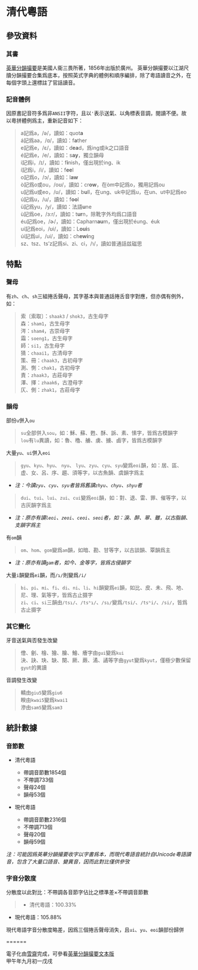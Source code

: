 # 清代粵語

## 參攷資料

### 其書

[英華分韻撮要](http://library.umac.mo/ebooks/b31043793.pdf)是美國人衞三畏所著，1856年出版於廣州。
英華分韻撮要以江湖尺牘分韻撮要合集爲底本，按照英式字典的體例和順序編排，除了粵語讀音之外，在每個字頭上還標註了官話讀音。

### 記音體例

因原書記音符多爲非`ANSII`字符，且以`'`表示送氣、以角標表音調，閱讀不便。故以粵拼體例爲主，重新記音如下：

>a記爲a，/ə/，讀如：quot<b>a</b>  
á記爲aa，/ɑ/，讀如：f<b>a</b>ther   
e記爲e，/ɛ/，讀如：d<b>ea</b>d，爲ing或ik之口語音   
é記爲e，/e/，讀如：s<b>ay</b>，獨立韻母   
i記爲i，/ɪ/，讀如：f<b>i</b>nish，僅出現於ing、ik   
í記爲i，/i/，讀如：f<b>ee</b>l   
o記爲o，/ɔ/，讀如：l<b>aw</b>   
ò記爲o或ou，/oʊ/，讀如：cr<b>ow</b>，在òm中記爲o，獨用記爲ou   
u記爲u或eo，/ʊ/，讀如：b<b>u</b>ll，在ung、uk中記爲u，在un、ut中記爲eo   
ú記爲u，/u/，讀如：f<b>oo</b>l   
ü記爲yu，/y/，讀如：法語<b>u</b>ne   
ù記爲oe，/ɜ:r/，讀如：t<b>ur</b>n，除靴字外均爲口語音   
éu記爲oe，/ɚ/，讀如：Capharn<b>au</b>m，僅出現於éung、éuk   
ui記爲eoi，/ʊi/，讀如：L<b>oui</b>s   
úi記爲ui，/ui/，讀如：ch<b>ewi</b>ng   
sz、tsz、ts’z記爲si、zi、ci，/ɿ/，讀如普通話兹磁思

## 特點

### 聲母

有`zh`、`ch`、`sh`三組捲舌聲母，其字基本與普通話捲舌音字對應，但亦偶有例外，如：

> 索〔索取〕：`shaak3` / `shok3`，古生母字   
 森：`sham1`，古生母字   
 涔：`sham4`，古崇母字   
 霜：`soeng1`，古生母字   
 師：`si1`，古生母字   
 猜：`chaai1`，古清母字   
 策、冊：`chaak3`，古初母字   
 測、惻：`chak1`，古初母字   
 責：`zhaak3`，古莊母字   
 澤、擇：`zhaak6`，古澄母字   
 仄、側：`zhak1`，古莊母字   

### 韻母

部份`u`併入`ou`

> `su`全部併入`sou`，如：穌、蘇、甦、酥、訴、素、愫字，皆爲古模韻字   
 `lou`有`lu`異讀，如：魯、櫓、艣、虜、擄、鹵字，皆爲古模韻字

大量`yu`、`ui`併入`eoi`

> `gyu`、`kyu`、`hyu`、 `nyu`、 `lyu`、`zyu`、`cyu`、`syu`變爲`eoi`韻，如：居、區、虚、女、呂、序、趨、須等字，以古魚韻、虞韻字爲主   
 * *注：今讀`zyu`、`cyu`、`syu`者皆爲舊讀`zhyu`、`chyu`、`shyu`者*   

> `dui`、`tui`、`lui`、`zui`、`cui`變爲`eoi`韻，如：對、退、雷、罪、催等字，以古灰韻字爲主   
 * *注：原亦有讀`leoi`、`zeoi`、`ceoi`、`seoi`者，如：淚、醉、翠、雖，以古脂韻、支韻字爲主*

有`om`韻

> `om`、`hom`、`gom`變爲`am`韻，如暗、勘、甘等字，以古談韻、覃韻爲主   
 * *注：原亦有讀`gam`者，如今、金等字，皆爲古侵韻字*

大量`i`韻變爲`ei`韻，而`/ɿ/`則變爲`/i/`

> `bi`、`pi`、`mi`、`fi`、`di`、`ni`、`li`、`hi`韻變爲`ei`韻，如比、皮、未、飛、地、尼、理、氣等字，皆爲古止摄字      
 `zi`、`ci`、`si`三韻由`/tsɿ/`、`/tsʰɿ/`、`/sɿ/`變爲`/tsi/`、`/tsʰi/`、`/si/`，皆爲古止摄字

### 其它變化

牙音送氣與否發生改變

> 儈、劊、檜、獪、膾、鱠、癐字由`gui`變爲`kui`   
 決、訣、玦、缺、闋、厥、蕨、潏、譎等字由`gyut`變爲`kyut`，僅極少數保留`gyut`的異讀

音調發生改變

> 轎由`giu5`變爲`giu6`   
 睽由`kwai5`變爲`kwai1`   
 滲由`sam5`變爲`sam3`

## 統計數據

### 音節數

* 清代粵語
  * 帶調音節數1854個
  * 不帶調733個
  * 聲母24個
  * 韻母53個

* 現代粵語
  * 帶調音節數2316個
  * 不帶調713個
  * 聲母20個
  * 韻母59個

*注：可能因爲英華分韻撮要收字以字書爲本，而現代粵語音統計自Unicode粵語讀音，包含了大量口語音、變異音，因而此對比僅供參攷*

### 字音分散度

分散度以此對比：不帶調各音節字佔比之標準差×不帶調音節數
>* 清代粵語：100.33%
* 現代粵語：105.88%

現代粵語字音分散度略差，因爲三個捲舌聲母消失，且`ui`、`yu`、`eoi`韻部份歸併

======

電子化由[雪齋](https://github.com/LEOYoon-Tsaw "雪齋")完成，可參看[英華分韻撮要文本版](https://github.com/LEOYoon-Tsaw/Rime_collections/blob/master/%E5%88%86%E9%9F%BB%E6%92%AE%E8%A6%81.txt "分韻撮要")   
甲午年九月初一戊戌
